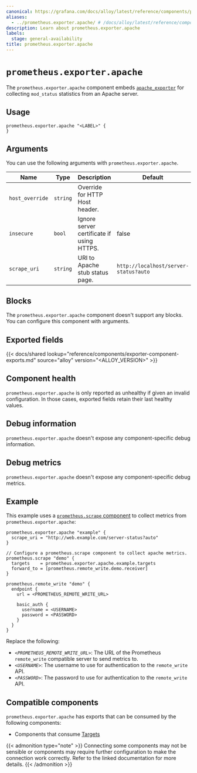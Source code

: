 ```yaml
---
canonical: https://grafana.com/docs/alloy/latest/reference/components/prometheus/prometheus.exporter.apache/
aliases:
  - ../prometheus.exporter.apache/ # /docs/alloy/latest/reference/components/prometheus.exporter.apache/
description: Learn about prometheus.exporter.apache
labels:
  stage: general-availability
title: prometheus.exporter.apache
---
```


# `prometheus.exporter.apache`

The `prometheus.exporter.apache` component embeds [`apache_exporter`](https://github.com/Lusitaniae/apache_exporter) for collecting `mod_status` statistics from an Apache server.

## Usage

```alloy
prometheus.exporter.apache "<LABEL>" {
}
```

## Arguments

You can use the following arguments with `prometheus.exporter.apache`.

| Name            | Type     | Description                               | Default                               | Required |
| --------------- | -------- | ----------------------------------------- | ------------------------------------- | -------- |
| `host_override` | `string` | Override for HTTP Host header.            |                                       | no       |
| `insecure`      | `bool`   | Ignore server certificate if using HTTPS. | false                                 | no       |
| `scrape_uri`    | `string` | URI to Apache stub status page.           | `http://localhost/server-status?auto` | no       |

## Blocks

The `prometheus.exporter.apache` component doesn't support any blocks. You can configure this component with arguments.

## Exported fields

{{< docs/shared lookup="reference/components/exporter-component-exports.md" source="alloy" version="<ALLOY_VERSION>" >}}

## Component health

`prometheus.exporter.apache` is only reported as unhealthy if given an invalid configuration.
In those cases, exported fields retain their last healthy values.

## Debug information

`prometheus.exporter.apache` doesn't expose any component-specific debug information.

## Debug metrics

`prometheus.exporter.apache` doesn't expose any component-specific debug metrics.

## Example

This example uses a [`prometheus.scrape` component][scrape] to collect metrics from `prometheus.exporter.apache`:

```alloy
prometheus.exporter.apache "example" {
  scrape_uri = "http://web.example.com/server-status?auto"
}

// Configure a prometheus.scrape component to collect apache metrics.
prometheus.scrape "demo" {
  targets    = prometheus.exporter.apache.example.targets
  forward_to = [prometheus.remote_write.demo.receiver]
}

prometheus.remote_write "demo" {
  endpoint {
    url = <PROMETHEUS_REMOTE_WRITE_URL>

    basic_auth {
      username = <USERNAME>
      password = <PASSWORD>
    }
  }
}
```

Replace the following:

* _`<PROMETHEUS_REMOTE_WRITE_URL>`_: The URL of the Prometheus `remote_write` compatible server to send metrics to.
* _`<USERNAME>`_: The username to use for authentication to the `remote_write` API.
* _`<PASSWORD>`_: The password to use for authentication to the `remote_write` API.

[scrape]: ../prometheus.scrape/

<!-- START GENERATED COMPATIBLE COMPONENTS -->

## Compatible components

`prometheus.exporter.apache` has exports that can be consumed by the following components:

- Components that consume [Targets](../../../compatibility/#targets-consumers)

{{< admonition type="note" >}}
Connecting some components may not be sensible or components may require further configuration to make the connection work correctly.
Refer to the linked documentation for more details.
{{< /admonition >}}

<!-- END GENERATED COMPATIBLE COMPONENTS -->
